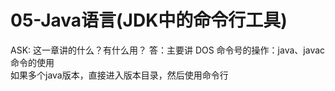 # 05-Java语言(JDK中的命令行工具)






ASK: 这一章讲的什么？有什么用？
答：主要讲 DOS 命令号的操作：java、javac 命令的使用  
如果多个java版本，直接进入版本目录，然后使用命令行